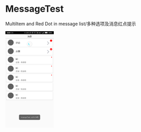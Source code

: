 # MessageTest
MultiItem and Red Dot in message list/多种选项及消息红点提示

<img src="https://github.com/silverbullet1472/MessageTest/blob/master/demo_message.png" width=30% />
